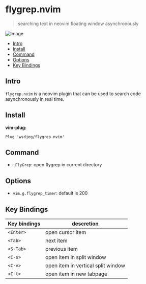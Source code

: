 # flygrep.nvim

> searching text in neovim floating window asynchronously 

![Image](https://github.com/user-attachments/assets/0618e14b-ba1c-4bd0-b9d3-2bca62f3b92e)

<!-- vim-markdown-toc GFM -->

- [Intro](#intro)
- [Install](#install)
- [Command](#command)
- [Options](#options)
- [Key Bindings](#key-bindings)

<!-- vim-markdown-toc -->

## Intro

`flygrep.nvim` is a neovim plugin that can be used to search code asynchronously in real time.

## Install

**vim-plug:**

```
Plug 'wsdjeg/flygrep.nvim'
```

## Command

- `:FlyGrep`: open flygrep in current directory

## Options

- `vim.g.flygrep_timer`: default is 200

## Key Bindings

| Key bindings | descretion                         |
| ------------ | ---------------------------------- |
| `<Enter>`    | open cursor item                   |
| `<Tab>`      | next item                          |
| `<S-Tab>`    | previous item                      |
| `<C-s>`      | open item in split window          |
| `<C-v>`      | open item in vertical split window |
| `<C-t>`      | open item in new tabpage           |
